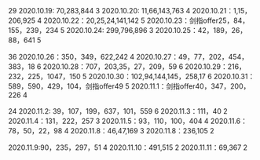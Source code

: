 29
2020.10.19: 70,283,844  3
2020.10.20: 11,66,143,763   4
2020.10.21：1,15，206,925   4
2020.10.22：20,25,24,141,142   5
2020.10.23：剑指offer25，84，155，239，234   5
2020.10.24: 299,796,896   3
2020.10.25：42，189，26，88，641   5

36
2020.10.26：350，349，622,242    4
2020.10.27：49，77，202，454，383，18  6
2020.10.28：707，203,35，27，209，59  6
2020.10.29：216，232，225，1047，150 5
2020.10.30：102,94,144,145，258,17 6
2020.10.31：589，590，429，104，剑指offer49  5
2020.11.1：剑指offer40，347，200，226   4

24
2020.11.2: 39，107，199，637，101，559   6
2020.11.3：111，40    2
2020.11.4：131，222，257   3
2020.11.5：93，110，100，404   4
2020.11.6：78，50，22，98   4
2020.11.8：46,47,169  3
2020.11.8：236,105   2

2020.11.9:90，235，297，51   4
2020.11.10：491,515 2
2020.11.11：69,367 2

